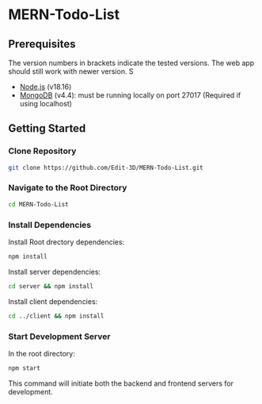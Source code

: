 # MERN-Todo-List

## Prerequisites

The version numbers in brackets indicate the tested versions. The web app should still work with newer version. S

- [Node.js](https://nodejs.org/en/download/) (v18.16)
- [MongoDB](https://www.mongodb.com/download-center/community?jmp=nav) (v4.4): must be running locally on port 27017 (Required if using localhost)

## Getting Started

### Clone Repository

```bash
git clone https://github.com/Edit-3D/MERN-Todo-List.git
```

### Navigate to the Root Directory

```bash
cd MERN-Todo-List
```

### Install Dependencies

Install Root drectory dependencies:

```bash
npm install
```

Install server dependencies:

```bash
cd server && npm install
```

Install client dependencies:

```bash
cd ../client && npm install
```

### Start Development Server

In the root directory:

```bash
npm start
```

This command will initiate both the backend and frontend servers for development.

